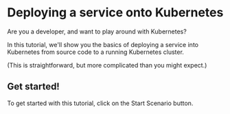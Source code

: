 # Deploying a service onto Kubernetes

Are you a developer, and want to play around with Kubernetes?

In this tutorial, we'll show you the basics of deploying a service into Kubernetes from source code to a running Kubernetes cluster.

(This is straightforward, but more complicated than you might expect.)

## Get started!

To get started with this tutorial, click on the Start Scenario button.
